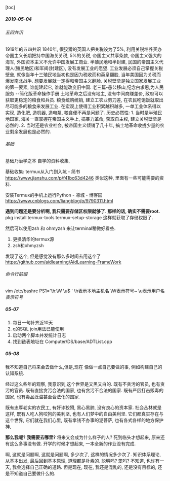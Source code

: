 [toc]
##### 2019-05-04 
###### 五四共识
1919年的五四共识
1840年, 很狡猾的英国人把关税设为了5%, 利用关税培养买办
帝国主义长期把持中国海关关税, 5%的关税, 帝国主义共享条款, 帝国主义强大的海军, 外国资本主义不允许中国发展工商业. 半殖民地和半封建, 民国的帝国主义代理人(殖民地区)和军阀(封建区), 没有发展工业的愿望.
工业发展必须自己掌握关税壁垒, 就像当年十三殖民地当初也是因为税收而和英皇翻脸, 当年美国因为关税而爆发南北战争. 想要发展就一定得和帝国主义翻脸. 关税壁垒是独立国家发展工业的第一要素, 谁能建起它, 谁就能改变旧中国. 
老三篇-愚公移山,纪念白求恩,为人民服务 --简化版革命操作手册
土地革命之后没有地主, 没有中间商赚差价, 政府可以获取更稳定的粮食和兵员.
粮食统购统销, 建立工农业剪刀差, 在农民吃饱饭就取出尽可能多的粮食来发展工业. 在宏观上使得工业积累越积越多, 一单工业体系得以实现, 造化肥, 造机器, 造电泵, 粮食便不再是问题了.
历史必然性:
    1. 当时是半殖民地国家, 海关一直掌握在帝国主义手上, 搞暴力革命, 获取自主权, 建立关税壁垒是必然的.
    2. 当时还是农业社会, 被帝国主义倾销了几十年, 搞土地革命收拢少量的农业剩余发展也是必然的.

###### 基础
基础乃治学之本
自学的资料收集,

基础收集:
termux从入门到入坑 - 简书
https://www.jianshu.com/p/f41bc63d4246
类似这种, 里面有一些可能需要的资料.

安装Termux的手机上运行Python - 凉城 - 博客园
https://www.cnblogs.com/liangblog/p/9790311.html

**遇到问题还是要分析啊, 我只需要存储区权限就够了. 那样的话, 确实不需要root.**
pkg install termux-tools
termux-setup-storage
这样就获取了存储权限了.

然后可以使用zsh 和 ohmyzsh 来让terminal稍微好看些.

1. 更换清华的termux源
2. zsh和ohmyzsh

发现了这个, 但是感觉没有那么多时间去用这个了
https://github.com/aidlearning/AidLearning-FrameWork


###### 命令行前缀
vim /etc/bashrc
PS1='\h:\W \u\$ '
\h表示本地主机名 
\W表示符号~ 
\u表示用户名 
$表示符号$ 

##### 05-07

1. 每日一句补齐近10天
2. q的SQL join用法已能使用
3. 启动两个脚本并发统计日志
4. 找到链表地址在 Computer/DS/base/ADTList.cpp

##### 05-08
我不知道自己将来会去做什么,但是,现在
像做一点自己要做的事, 例如构建自己的认知系统.

经过这么些年的观察, 我意识到,这个世界是又黑又白的.
既有不贪污的官员, 也有贪污的官员. 既有直接贪污合法的国家, 也有贪污不合法的国家. 既有严厉打击贩毒的国家, 也有毒品泛滥甚至合法化的国家.

既有忠厚老实的农民工, 有奸诈狡猾, 黑心黑肺, 没有良心的资本家.
社会丛林就是这样, 既有人吃人狗咬狗的美利坚, 也有人们梦中的自由美利坚.
它们都真实存在与这个世界, 它们就在我们心里, 既有拿钱不办事的泥菩萨, 
也有各式各样的地方保护神, 

**那么我呢? 我需要去哪里?** 将来又会成为什么样子的人?
死到临头才想起来, 原来还有这么多事没有做.
开学的时候才想起来, 一本全新的作业没有完成.

啊, 这就是问题啊, 这就是问题啊, 多少次了, 这样的情况多少次了.
知识体系理论, 从基本出发, 最后回到基本原理, 道理都是朴素的.
聪明吗? 笨吗? 不知道, 也许有一天, 我会选择自己正确的道路.
但是现在, 现在, 我还是混乱的, 还是没有目标的, 还是不知道自己要做什么的.

